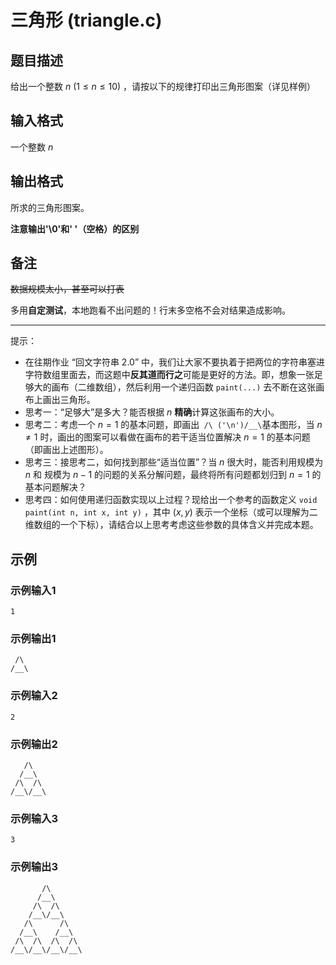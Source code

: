 # 三角形 (triangle.c)

## 题目描述

给出一个整数 $n\ (1 \leq n \le 10)$ ，请按以下的规律打印出三角形图案（详见样例）

## 输入格式

一个整数 $n$

## 输出格式

所求的三角形图案。

**注意输出'\\0'和' '（空格）的区别**

## 备注

~~数据规模太小，甚至可以打表~~

多用**自定测试**，本地跑看不出问题的！行末多空格不会对结果造成影响。

---

提示：

* 在往期作业 “回文字符串 2.0” 中，我们让大家不要执着于把两位的字符串塞进字符数组里面去，而这题中**反其道而行之**可能是更好的方法。即，想象一张足够大的画布（二维数组），然后利用一个递归函数 `paint(...)` 去不断在这张画布上画出三角形。
* 思考一：“足够大”是多大？能否根据 $n$ **精确**计算这张画布的大小。
* 思考二：考虑一个 $n = 1$ 的基本问题，即画出` /\ ('\n')/__\`基本图形，当 $n \neq 1$ 时，画出的图案可以看做在画布的若干适当位置解决 $n = 1$ 的基本问题（即画出上述图形）。
* 思考三：接思考二，如何找到那些“适当位置”？当 $n$ 很大时，能否利用规模为 $n$ 和 规模为 $n - 1$ 的问题的关系分解问题，最终将所有问题都划归到 $n = 1$ 的基本问题解决？
* 思考四：如何使用递归函数实现以上过程？现给出一个参考的函数定义 `void paint(int n, int x, int y)` ，其中 $(x, y)$ 表示一个坐标（或可以理解为二维数组的一个下标），请结合以上思考考虑这些参数的具体含义并完成本题。

## 示例

### 示例输入1

```text
1
```

### 示例输出1

```text
 /\
/__\
```

### 示例输入2

```text
2
```

### 示例输出2

```text
   /\
  /__\
 /\  /\
/__\/__\
```

### 示例输入3

```text
3
```

### 示例输出3

```text
       /\
      /__\
     /\  /\
    /__\/__\
   /\      /\
  /__\    /__\
 /\  /\  /\  /\
/__\/__\/__\/__\
```